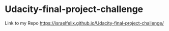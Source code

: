 # Udacity-final-project-challenge
Link to my Repo https://israelfelix.github.io/Udacity-final-project-challenge/
